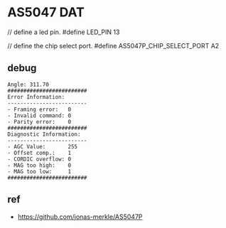 

# AS5047 DAT

// define a led pin.
#define LED_PIN 13

// define the chip select port.
#define AS5047P_CHIP_SELECT_PORT A2 

## debug 

    Angle: 311.70
    #########################
    Error Information:
    -------------------------
    - Framing error:   0
    - Invalid command: 0
    - Parity error:    0
    #########################
    Diagnostic Information: 
    -------------------------
    - AGC Value:       255
    - Offset comp.:    1
    - CORDIC overflow: 0
    - MAG too high:    0
    - MAG too low:     1
    #########################


## ref 

- https://github.com/jonas-merkle/AS5047P


